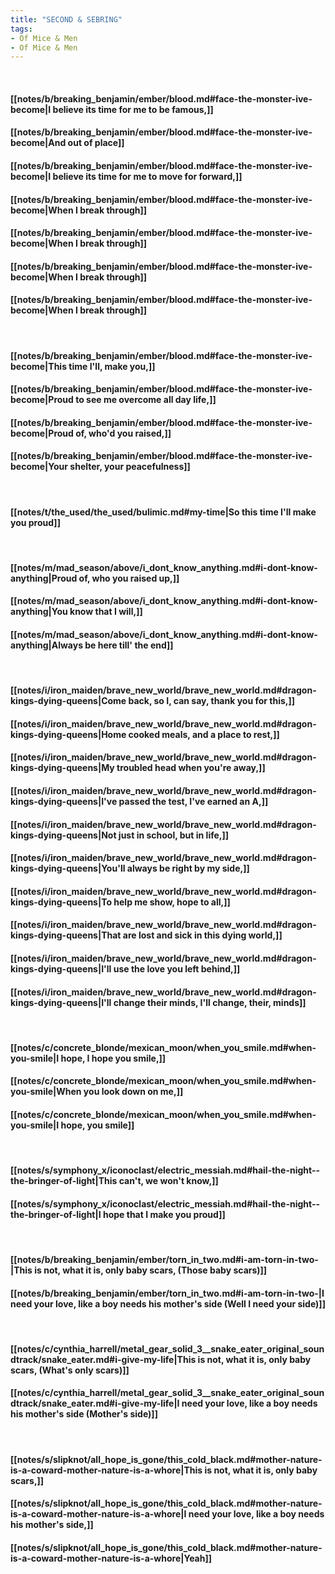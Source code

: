 ```yaml
---
title: "SECOND & SEBRING"
tags:
- Of Mice & Men
- Of Mice & Men
---
```

&nbsp;
#### [[notes/b/breaking_benjamin/ember/blood.md#face-the-monster-ive-become|I believe its time for me to be famous,]]
#### [[notes/b/breaking_benjamin/ember/blood.md#face-the-monster-ive-become|And out of place]]
#### [[notes/b/breaking_benjamin/ember/blood.md#face-the-monster-ive-become|I believe its time for me to move for forward,]]
#### [[notes/b/breaking_benjamin/ember/blood.md#face-the-monster-ive-become|When I break through]]
#### [[notes/b/breaking_benjamin/ember/blood.md#face-the-monster-ive-become|When I break through]]
#### [[notes/b/breaking_benjamin/ember/blood.md#face-the-monster-ive-become|When I break through]]
#### [[notes/b/breaking_benjamin/ember/blood.md#face-the-monster-ive-become|When I break through]]
&nbsp;
#### [[notes/b/breaking_benjamin/ember/blood.md#face-the-monster-ive-become|This time I'll, make you,]]
#### [[notes/b/breaking_benjamin/ember/blood.md#face-the-monster-ive-become|Proud to see me overcome all day life,]]
#### [[notes/b/breaking_benjamin/ember/blood.md#face-the-monster-ive-become|Proud of, who'd you raised,]]
#### [[notes/b/breaking_benjamin/ember/blood.md#face-the-monster-ive-become|Your shelter, your peacefulness]]
&nbsp;
#### [[notes/t/the_used/the_used/bulimic.md#my-time|So this time I'll make you proud]]
&nbsp;
#### [[notes/m/mad_season/above/i_dont_know_anything.md#i-dont-know-anything|Proud of, who you raised up,]]
#### [[notes/m/mad_season/above/i_dont_know_anything.md#i-dont-know-anything|You know that I will,]]
#### [[notes/m/mad_season/above/i_dont_know_anything.md#i-dont-know-anything|Always be here till' the end]]
&nbsp;
#### [[notes/i/iron_maiden/brave_new_world/brave_new_world.md#dragon-kings-dying-queens|Come back, so I, can say, thank you for this,]]
#### [[notes/i/iron_maiden/brave_new_world/brave_new_world.md#dragon-kings-dying-queens|Home cooked meals, and a place to rest,]]
#### [[notes/i/iron_maiden/brave_new_world/brave_new_world.md#dragon-kings-dying-queens|My troubled head when you're away,]]
#### [[notes/i/iron_maiden/brave_new_world/brave_new_world.md#dragon-kings-dying-queens|I've passed the test, I've earned an A,]]
#### [[notes/i/iron_maiden/brave_new_world/brave_new_world.md#dragon-kings-dying-queens|Not just in school, but in life,]]
#### [[notes/i/iron_maiden/brave_new_world/brave_new_world.md#dragon-kings-dying-queens|You'll always be right by my side,]]
#### [[notes/i/iron_maiden/brave_new_world/brave_new_world.md#dragon-kings-dying-queens|To help me show, hope to all,]]
#### [[notes/i/iron_maiden/brave_new_world/brave_new_world.md#dragon-kings-dying-queens|That are lost and sick in this dying world,]]
#### [[notes/i/iron_maiden/brave_new_world/brave_new_world.md#dragon-kings-dying-queens|I'll use the love you left behind,]]
#### [[notes/i/iron_maiden/brave_new_world/brave_new_world.md#dragon-kings-dying-queens|I'll change their minds, I'll change, their, minds]]
&nbsp;
#### [[notes/c/concrete_blonde/mexican_moon/when_you_smile.md#when-you-smile|I hope, I hope you smile,]]
#### [[notes/c/concrete_blonde/mexican_moon/when_you_smile.md#when-you-smile|When you look down on me,]]
#### [[notes/c/concrete_blonde/mexican_moon/when_you_smile.md#when-you-smile|I hope, you smile]]
&nbsp;
#### [[notes/s/symphony_x/iconoclast/electric_messiah.md#hail-the-night--the-bringer-of-light|This can't, we won't know,]]
#### [[notes/s/symphony_x/iconoclast/electric_messiah.md#hail-the-night--the-bringer-of-light|I hope that I make you proud]]
&nbsp;
#### [[notes/b/breaking_benjamin/ember/torn_in_two.md#i-am-torn-in-two-|This is not, what it is, only baby scars, (Those baby scars)]]
#### [[notes/b/breaking_benjamin/ember/torn_in_two.md#i-am-torn-in-two-|I need your love, like a boy needs his mother's side (Well I need your side)]]
&nbsp;
#### [[notes/c/cynthia_harrell/metal_gear_solid_3__snake_eater_original_soundtrack/snake_eater.md#i-give-my-life|This is not, what it is, only baby scars, (What's only scars)]]
#### [[notes/c/cynthia_harrell/metal_gear_solid_3__snake_eater_original_soundtrack/snake_eater.md#i-give-my-life|I need your love, like a boy needs his mother's side (Mother's side)]]
&nbsp;
#### [[notes/s/slipknot/all_hope_is_gone/this_cold_black.md#mother-nature-is-a-coward-mother-nature-is-a-whore|This is not, what it is, only baby scars,]]
#### [[notes/s/slipknot/all_hope_is_gone/this_cold_black.md#mother-nature-is-a-coward-mother-nature-is-a-whore|I need your love, like a boy needs his mother's side,]]
#### [[notes/s/slipknot/all_hope_is_gone/this_cold_black.md#mother-nature-is-a-coward-mother-nature-is-a-whore|Yeah]]
